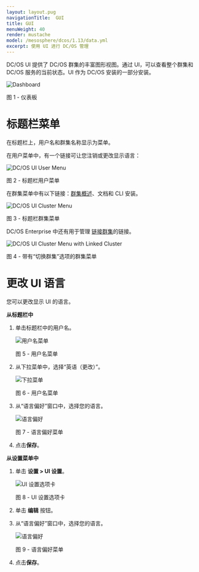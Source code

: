 ```yaml
---
layout: layout.pug
navigationTitle:  GUI
title: GUI
menuWeight: 40
render: mustache
model: /mesosphere/dcos/1.13/data.yml
excerpt: 使用 UI 进行 DC/OS 管理
---
```


DC/OS UI 提供了 DC/OS 群集的丰富图形视图。通过 UI，可以查看整个群集和 DC/OS 服务的当前状态。UI 作为 DC/OS 安装的一部分安装。

![Dashboard](/mesosphere/dcos/cn/1.13/img/dashboard-ee-1-12.png)

图 1 - 仪表板

# 标题栏菜单

在标题栏上，用户名和群集名称显示为菜单。

在用户菜单中，有一个链接可让您注销或更改显示语言：

![DC/OS UI User Menu](/mesosphere/dcos/1.13/img/GUI-change-UI-language-selector.png)

图 2 - 标题栏用户菜单

在群集菜单中有以下链接：[群集概述](/mesosphere/dcos/cn/1.13/gui/cluster/)、文档和 CLI 安装。

![DC/OS UI Cluster Menu](/mesosphere/dcos/1.13/img/header-bar-cluster-dropdown-1-12.png)

图 3 - 标题栏群集菜单

DC/OS Enterprise 中还有用于管理 [链接群集](/mesosphere/dcos/cn/1.13/administering-clusters/multiple-clusters/cluster-links/)的链接。

![DC/OS UI Cluster Menu with Linked Cluster](/mesosphere/dcos/1.13/img/switch-cluster-1-12.png)

图 4 - 带有“切换群集”选项的群集菜单

# 更改 UI 语言

您可以更改显示 UI 的语言。

**从标题栏中**

1. 单击标题栏中的用户名。

    ![用户名菜单](/mesosphere/dcos/1.13/img/GUI-change-UI-settings-menu-3.png)

    图 5 - 用户名菜单

1. 从下拉菜单中，选择“英语（更改）”。

    ![下拉菜单](/mesosphere/dcos/1.13/img/GUI-change-UI-language-selector.png)

    图 6 - 用户名菜单

1. 从“语言偏好”窗口中，选择您的语言。

    ![语言偏好](/mesosphere/dcos/1.13/img/GUI-change-UI-settings-menu-2.png)

    图 7 - 语言偏好菜单

1. 点击**保存**。

**从设置菜单中**

1. 单击 **设置 > UI 设置**。

    ![UI 设置选项卡](/mesosphere/dcos/1.13/img/GUI-change-UI-settings-menu-1.png)

    图 8 - UI 设置选项卡

1. 单击 **编辑** 按钮。

1. 从“语言偏好”窗口中，选择您的语言。

    ![语言偏好](/mesosphere/dcos/1.13/img/GUI-change-UI-settings-menu-2.png)

    图 9 - 语言偏好菜单
1. 点击**保存**。

